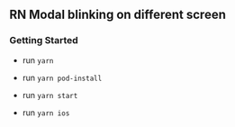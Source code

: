 ## RN Modal blinking on different screen

### Getting Started

* run ``yarn``

* run ``yarn pod-install``

* run ``yarn start``

* run ``yarn ios``

